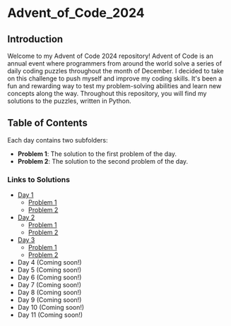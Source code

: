# Advent_of_Code_2024

## Introduction

Welcome to my Advent of Code 2024 repository! Advent of Code is an annual event where programmers from around the world solve a series of daily coding puzzles throughout the month of December. I decided to take on this challenge to push myself and improve my coding skills. It's been a fun and rewarding way to test my problem-solving abilities and learn new concepts along the way. Throughout this repository, you will find my solutions to the puzzles, written in Python.

## Table of Contents

Each day contains two subfolders:
- **Problem 1**: The solution to the first problem of the day.
- **Problem 2**: The solution to the second problem of the day.

### Links to Solutions

- [Day 1](https://github.com/JohnBMcAllister/Advent_of_Code_2024/tree/main/Day_1)
  - [Problem 1](https://github.com/JohnBMcAllister/Advent_of_Code_2024/tree/main/Day_1/Problem_1)
  - [Problem 2](https://github.com/JohnBMcAllister/Advent_of_Code_2024/tree/main/Day_1/Problem_2)
- [Day 2](https://github.com/JohnBMcAllister/Advent_of_Code_2024/tree/main/Day_2)
  - [Problem 1](https://github.com/JohnBMcAllister/Advent_of_Code_2024/tree/main/Day_2/Problem_1)
  - [Problem 2](https://github.com/JohnBMcAllister/Advent_of_Code_2024/tree/main/Day_2/Problem_2)
- [Day 3](https://github.com/JohnBMcAllister/Advent_of_Code_2024/tree/main/Day_3)
  - [Problem 1](https://github.com/JohnBMcAllister/Advent_of_Code_2024/tree/main/Day_3/Problem_1)
  - [Problem 2](https://github.com/JohnBMcAllister/Advent_of_Code_2024/tree/main/Day_3/Problem_2)
- Day 4 (Coming soon!)
- Day 5 (Coming soon!)
- Day 6 (Coming soon!)
- Day 7 (Coming soon!)
- Day 8 (Coming soon!)
- Day 9 (Coming soon!)
- Day 10 (Coming soon!)
- Day 11 (Coming soon!)


